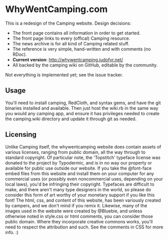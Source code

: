 WhyWentCamping.com
==================

This is a redesign of the Camping website. Design decisions:

* The front page contains all information in order to get started.
* The front page links to every (offical) Camping resource.
* The news archive is for all kind of Camping related stuff.
* The reference is very simple, hand-written and with comments (no RDoc).
* **Current version**: <http://whywentcamping.judofyr.net/>
* All backed by the camping wiki on GitHub, editable by the community.

Not everything is implemented yet; see the issue tracker.

Usage
-----

You'll need to install camping, RedCloth, and syntax gems, and have the git binaries installed and available. Then just host the wiki.rb in the same way you would any camping app, and ensure it has privileges needed to create the camping.wiki directory and update it through git as needed.

Licensing
---------

Unlike Camping itself, the whywentcamping website does contain assets of various licenses, ranging from public domain, all the way through to standard copyright. Of particular note, the 'Topstitch' typeface license was donated to the project by Typodermic, and is in no way our property or available for public use outside our website. If you take the @font-face embed files from this website and install them on your computer for any commercial uses (or possibly even noncommercial uses, depending on your local laws), you'd be infringing their copyright. Typefaces are difficult to make, and there aren't many type designers in the world, so please do consider this form of art worthy of your monetary support if you like this font! The html, css, and content of this website, has been variously created by campers, and we don't mind if you remix it. Likewise, many of the images used in the website were created by @Bluebie, and unless otherwise noted in style.css or html comments, you can consider those public domain. Where they incorporate creative commons works, you'll need to respect the attribution and such. See the comments in CSS for more info. :)
